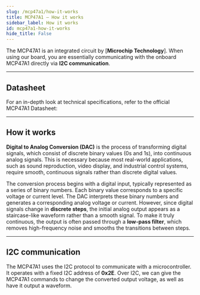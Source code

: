 ```yaml
---
slug: /mcp47a1/how-it-works 
title: MCP47A1 – How it works
sidebar_label: How it works
id: mcp47a1-how-it-works 
hide_title: False
---  
```


The MCP47A1 is an integrated circuit by [**Microchip Technology**]. When using our board, you are essentially communicating with the onboard MCP47A1 directly via **I2C communication**.

<CenteredImage src="/img/mcp47a1/onboard.webp" alt="MCP47A1 sensor on board" caption="MCP47A1 sensor on the board" width="400px" />

---

## Datasheet

For an in-depth look at technical specifications, refer to the official MCP47A1 Datasheet:  

<QuickLink  
  title="MCP47A1 Datasheet"  
  description="Detailed technical documentation for the MCP47A1 DAC"  
  url="https://soldered.com/productdata/2022/03/Soldered-MCP47A1-datasheet.pdf"  
/>  

---

## How it works

**Digital to Analog Conversion (DAC)** is the process of transforming digital signals, which consist of discrete binary values (0s and 1s), into continuous analog signals. This is necessary because most real-world applications, such as sound reproduction, video display, and industrial control systems, require smooth, continuous signals rather than discrete digital values.

The conversion process begins with a digital input, typically represented as a series of binary numbers. Each binary value corresponds to a specific voltage or current level. The DAC interprets these binary numbers and generates a corresponding analog voltage or current. However, since digital signals change in **discrete steps**, the initial analog output appears as a staircase-like waveform rather than a smooth signal. To make it truly continuous, the output is often passed through a **low-pass filter**, which removes high-frequency noise and smooths the transitions between steps.

<CenteredImage src="/img/mcp47a1/sample.png" alt="Sampling discrete steps" caption="Sampling discrete steps" width="600px" />

---

## I2C communication  

The MCP47A1 uses the I2C protocol to communicate with a microcontroller. It operates with a fixed I2C address of **0x2E**. Over I2C, we can give the MCP47A1 commands to change the converted output voltage, as well as have it output a waveform.